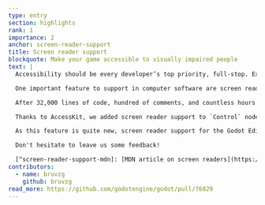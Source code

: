 ```yaml
---
type: entry
section: highlights
rank: 1
importance: 2
anchor: screen-reader-support
title: Screen reader support
blockquote: Make your game accessible to visually impaired people
text: |
  Accessibility should be every developer’s top priority, full-stop. Exclude someone from an experience for factors outside of their control is an area that video games and applications have the potential to circumvent entirely.

  One important feature to support in computer software are screen readers. They are an essential tool for people who are visually impaired, illiterate, or have a learning disability.[^screen-reader-support-mdn] It enables them to understand the context given visually. It does, however, take a solid framework to develop such accommodations. That's because each platform have their own way to handle accessibility. It makes it obviously difficult to support every platform.

  After 32,000 lines of code, hundred of comments, and countless hours of feedback and testing, we are proud to introduce the integration of [AccessKit](https://accesskit.dev/) in the engine. It is a framework that launched 2 years ago in order to offer a way to bridge most of the platforms (macOS, Windows, and Unix/Linux using [D-Bus](https://en.wikipedia.org/wiki/D-Bus)) over a common API.

  Thanks to AccessKit, we added screen reader support to `Control` nodes. We also added screen reader bindings in order to customize the behavior of any type of `Node`.

  As this feature is quite new, screen reader support for the Godot Editor itself is not complete yet. Support is only implemented for the Project Manager, standard UI nodes, and the inspector. We commit to extend support in future versions.

  Don't hesitate to leave us some feedback!

  [^screen-reader-support-mdn]: [MDN article on screen readers](https://developer.mozilla.org/en-US/docs/Glossary/Screen_reader).
contributors:
  - name: bruvzg
    github: bruvzg
read_more: https://github.com/godotengine/godot/pull/76829
---
```

